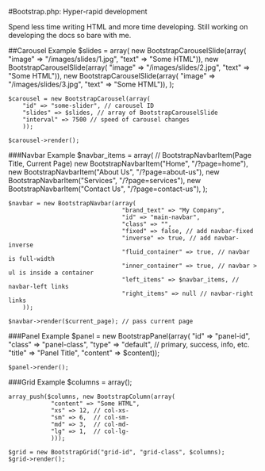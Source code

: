 #Bootstrap.php: Hyper-rapid development

Spend less time writing HTML and more time developing. Still working on developing the docs so bare with me.

##Carousel Example
	$slides = array(
				new BootstrapCarouselSlide(array(
					"image" => "/images/slides/1.jpg",
					"text" => "Some HTML")),
				new BootstrapCarouselSlide(array(
					"image" => "/images/slides/2.jpg",
					"text" => "Some HTML")),
				new BootstrapCarouselSlide(array(
					"image" => "/images/slides/3.jpg",
					"text" => "Some HTML")),
			);

	$carousel = new BootstrapCarousel(array(
		"id" => "some-slider", // carousel ID
		"slides" => $slides, // array of BootstrapCarouselSlide
		"interval" => 7500 // speed of carousel changes
		));

	$carousel->render();

###Navbar Example
	$navbar_items = array( // BootstrapNavbarItem(Page Title, Current Page)
						new BootstrapNavbarItem("Home", "/?page=home"),
						new BootstrapNavbarItem("About Us", "/?page=about-us"),
						new BootstrapNavbarItem("Services", "/?page=services"),
						new BootstrapNavbarItem("Contact Us", "/?page=contact-us"),
					);

	$navbar = new BootstrapNavbar(array(
									"brand_text" => "My Company", 
									"id" => "main-navbar",
									"class" => "",
									"fixed" => false, // add navbar-fixed
									"inverse" => true, // add navbar-inverse
									"fluid_container" => true, // navbar is full-width
									"inner_container" => true, // navbar > ul is inside a container
									"left_items" => $navbar_items, // navbar-left links 
									"right_items" => null // navbar-right links
		));

	$navbar->render($current_page); // pass current page

###Panel Example
	$panel = new BootstrapPanel(array(
		"id" => "panel-id", 
		"class" => "panel-class", 
		"type" => "default", // primary, success, info, etc.
		"title" => "Panel Title", 
		"content" => $content));

	$panel->render();

###Grid Example
	$columns = array();

	array_push($columns, new BootstrapColumn(array(
				"content" => "Some HTML",
				"xs" => 12,	// col-xs-
				"sm" => 6,	// col-sm-
				"md" => 3,	// col-md-
				"lg" => 1,	// col-lg-
				)));

	$grid = new BootstrapGrid("grid-id", "grid-class", $columns);
	$grid->render();